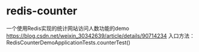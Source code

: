 # redis-counter
一个使用Redis实现的统计网站访问人数功能的demo  
https://blog.csdn.net/weixin_30342639/article/details/90714234
入口方法：RedisCounterDemoApplicationTests.counterTest()
